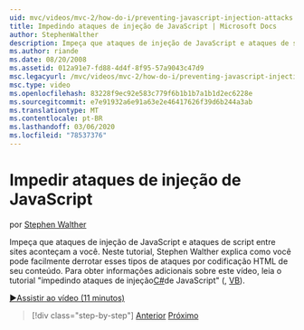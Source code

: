```yaml
---
uid: mvc/videos/mvc-2/how-do-i/preventing-javascript-injection-attacks
title: Impedindo ataques de injeção de JavaScript | Microsoft Docs
author: StephenWalther
description: Impeça que ataques de injeção de JavaScript e ataques de script entre sites aconteçam a você. Neste tutorial, Stephen Walther explica como você pode facilmente de...
ms.author: riande
ms.date: 08/20/2008
ms.assetid: 012a91e7-fd88-4d4f-8f95-57a9043c47d9
msc.legacyurl: /mvc/videos/mvc-2/how-do-i/preventing-javascript-injection-attacks
msc.type: video
ms.openlocfilehash: 83228f9ec92e583c779f6b1b1b7a1b1d2ec6228e
ms.sourcegitcommit: e7e91932a6e91a63e2e46417626f39d6b244a3ab
ms.translationtype: MT
ms.contentlocale: pt-BR
ms.lasthandoff: 03/06/2020
ms.locfileid: "78537376"
---
```

# <a name="preventing-javascript-injection-attacks"></a>Impedir ataques de injeção de JavaScript

por [Stephen Walther](https://github.com/StephenWalther)

Impeça que ataques de injeção de JavaScript e ataques de script entre sites aconteçam a você. Neste tutorial, Stephen Walther explica como você pode facilmente derrotar esses tipos de ataques por codificação HTML de seu conteúdo. Para obter informações adicionais sobre este vídeo, leia o tutorial "impedindo ataques de injeção[C#](../../../overview/older-versions-1/security/preventing-javascript-injection-attacks-cs.md)de JavaScript" (, [VB](../../../overview/older-versions-1/security/preventing-javascript-injection-attacks-vb.md)).

[&#9654;Assistir ao vídeo (11 minutos)](https://channel9.msdn.com/Blogs/ASP-NET-Site-Videos/preventing-javascript-injection-attacks)

> [!div class="step-by-step"]
> [Anterior](an-introduction-to-url-routing.md)
> [Próximo](creating-unit-tests-for-aspnet-mvc-applications.md)
